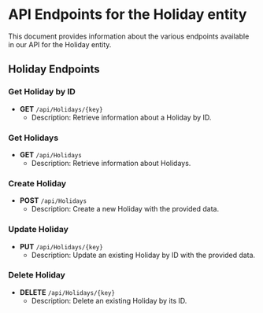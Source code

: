 # API Endpoints for the Holiday entity

This document provides information about the various endpoints available in our API for the Holiday entity.

## Holiday Endpoints

### Get Holiday by ID
- **GET** `/api/Holidays/{key}`
  - Description: Retrieve information about a Holiday by ID.
  
### Get Holidays
- **GET** `/api/Holidays`
  - Description: Retrieve information about Holidays.

### Create Holiday
- **POST** `/api/Holidays`
  - Description: Create a new Holiday with the provided data.

### Update Holiday
- **PUT** `/api/Holidays/{key}`
  - Description: Update an existing Holiday by ID with the provided data.
 
### Delete Holiday
- **DELETE** `/api/Holidays/{key}`
  - Description: Delete an existing Holiday by its ID.
